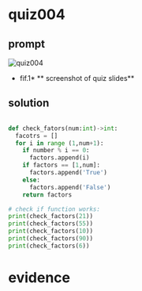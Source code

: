 # quiz004

## prompt
![quiz004](https://github.com/ayyyane/unit1-2024/assets/142702159/6e568fc7-2380-45da-8f34-d0182d8c95ca)
* fif.1* ** screenshot of quiz slides**

## solution
```.py

def check_fators(num:int)->int:
  facotrs = []
  for i in range (1,num+1):
    if number % i == 0:
      factors.append(i)
    if factors == [1,num]:
      factors.append('True')
    else:
      factors.append('False')
    return factors

# check if function works:
print(check_factors(21))
print(check_factors(55))
print(check_factors(10))
print(check_factors(90))
print(check_factors(6))
```

# evidence
